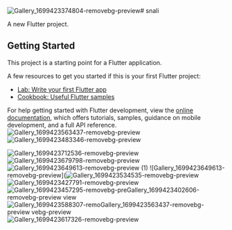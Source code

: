 ![Gallery_1699423374804-removebg-preview](https://github.com/Rehman85/Snail-Taxi-App/assets/144882089/22aed7e1-551e-4433-b6a0-8a6598d2ab36)# snali

A new Flutter project.

## Getting Started

This project is a starting point for a Flutter application.

A few resources to get you started if this is your first Flutter project:

- [Lab: Write your first Flutter app](https://docs.flutter.dev/get-started/codelab)
- [Cookbook: Useful Flutter samples](https://docs.flutter.dev/cookbook)

For help getting started with Flutter development, view the
[online documentation](https://docs.flutter.dev/), which offers tutorials,
samples, guidance on mobile development, and a full API reference.
![Gallery_1699423563437-removebg-preview](https://github.com/Rehman85/Snail-Taxi-App/assets/144882089/f0f5b1ba-eef7-426b-b994-4ddc2f3d2fc8)
![Gallery_1699423483346-removebg-preview](https://github.com/Rehman85/Snail-Taxi-App/assets/144882089/3af67860-0762-4279-b1af-83c07582c9dc)

![Gallery_1699423712536-removebg-preview](https://github.com/Rehman85/Snail-Taxi-App/assets/144882089/26b9b3d2-a22a-43fa-b0ad-fe4dc84d74fb)
![Gallery_1699423679798-removebg-preview](https://github.com/Rehman85/Snail-Taxi-App/assets/144882089/1ace9441-4403-4afe-b7c9-323c43d5363e)
![Gallery_1699423649613-removebg-preview (1)](https://github.com/Rehman85/Snail-Taxi-App/assets/144882089/9992f1f7-0666-488b-a67c-92f9c959da65)
![Gallery_1699423649613-removebg-preview](![Gallery_1699423534535-removebg-preview](https://github.com/Rehman85/Snail-Taxi-App/assets/144882089/4f81c5c4-f3f9-46c8-b83e-6aca5027cb6b)
![Gallery_1699423427791-removebg-preview](https://github.com/Rehman85/Snail-Taxi-App/assets/144882089/7e4758c4-8336-424f-aa4f-9ca6938f3b0d)
![Gallery_1699423457295-removebg-pre![Gallery_1699423402606-removebg-preview](https://github.com/Rehman85/Snail-Taxi-App/assets/144882089/e5b76e90-8175-46e2-bf54-b149a7228076)
view](https://github.com/Rehman85/Snail-Taxi-App/assets/144882089/f3694556-ed8d-40e0-8790-d8144e927472)
![Gallery_1699423588307-remo![Gallery_1699423563437-removebg-preview](https://github.com/Rehman85/Snail-Taxi-App/assets/144882089/39f3b9ac-a5b0-49f8-9d88-0676d390c811)
vebg-preview](https://github.com/Rehman85/Snail-Taxi-App/assets/144882089/e085837d-78d1-49a1-97a4-5b344f864989)
![Gallery_1699423617326-removebg-preview](https://github.com/Rehman85/Snail-Taxi-App/assets/144882089/ead1d685-0c6a-4ad5-81b9-d59dd47fc598)




